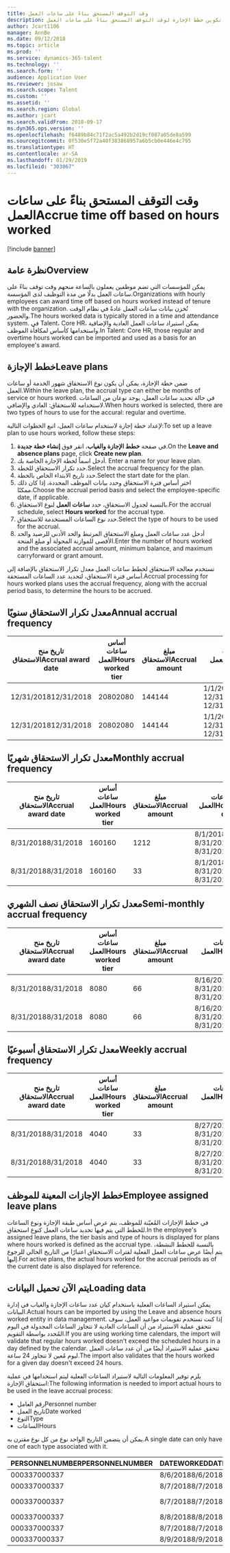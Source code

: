 ```yaml
---
title: وقت التوقف المستحق بناءً على ساعات العمل
description: يوضح هذا الموضوع كيفية تكوين خطط الإجازة لوقت التوقف المستحق بناءً على ساعات العمل.
author: Jcart1106
manager: AnnBe
ms.date: 09/12/2018
ms.topic: article
ms.prod: ''
ms.service: dynamics-365-talent
ms.technology: ''
ms.search.form: ''
audience: Application User
ms.reviewer: josaw
ms.search.scope: Talent
ms.custom: ''
ms.assetid: ''
ms.search.region: Global
ms.author: jcart
ms.search.validFrom: 2018-09-17
ms.dyn365.ops.version: ''
ms.openlocfilehash: f6489b84c71f2ac5a492b2d19cf087a05de8a599
ms.sourcegitcommit: 0f530e5f72a40f383868957a6b5cb0e446e4c795
ms.translationtype: HT
ms.contentlocale: ar-SA
ms.lasthandoff: 01/29/2019
ms.locfileid: "303067"
---
```

# <a name="accrue-time-off-based-on-hours-worked"></a><span data-ttu-id="25b43-103">وقت التوقف المستحق بناءً على ساعات العمل</span><span class="sxs-lookup"><span data-stu-id="25b43-103">Accrue time off based on hours worked</span></span>

[!include [banner](includes/banner.md)]


## <a name="overview"></a><span data-ttu-id="25b43-104">نظرة عامة</span><span class="sxs-lookup"><span data-stu-id="25b43-104">Overview</span></span>

<span data-ttu-id="25b43-105">يمكن للمؤسسات التي تضم موظفين يعملون بالساعة منحهم وقت توقف بناءً على ساعات العمل بدلًا من مدة التوظيف لدى المؤسسة.</span><span class="sxs-lookup"><span data-stu-id="25b43-105">Organizations with hourly employees can award time off based on hours worked instead of tenure with the organization.</span></span> <span data-ttu-id="25b43-106">تُخزن بيانات ساعات العمل عادةً في نظام الوقت والحضور.</span><span class="sxs-lookup"><span data-stu-id="25b43-106">The hours worked data is typically stored in a time and attendance system.</span></span> <span data-ttu-id="25b43-107">في Talent، Core HR، يمكن استيراد ساعات العمل العادية والإضافية واستخدامها كأساس لمكافأة الموظف.</span><span class="sxs-lookup"><span data-stu-id="25b43-107">In Talent: Core HR, those regular and overtime hours worked can be imported and used as a basis for an employee's award.</span></span>

## <a name="leave-plans"></a><span data-ttu-id="25b43-108">خطط الإجازة</span><span class="sxs-lookup"><span data-stu-id="25b43-108">Leave plans</span></span>

<span data-ttu-id="25b43-109">ضمن خطة الإجازة، يمكن أن يكون نوع الاستحقاق شهور الخدمة أو ساعات العمل.</span><span class="sxs-lookup"><span data-stu-id="25b43-109">Within the leave plan, the accrual type can either be months of service or hours worked.</span></span> <span data-ttu-id="25b43-110">في حالة تحديد ساعات العمل، يوجد نوعان من الساعات لاستخدامه للاستحقاق: العادي والإضافي.</span><span class="sxs-lookup"><span data-stu-id="25b43-110">When hours worked is selected, there are two types of hours to use for the accural: regular and overtime.</span></span>

<span data-ttu-id="25b43-111">لإعداد خطة إجازة لاستخدام ساعات العمل، اتبع الخطوات التالية:</span><span class="sxs-lookup"><span data-stu-id="25b43-111">To set up a leave plan to use hours worked, follow these steps:</span></span>

1. <span data-ttu-id="25b43-112">في صفحة **خطط الإجازة والغياب**، انقر فوق **إنشاء خطة جديدة**.</span><span class="sxs-lookup"><span data-stu-id="25b43-112">On the **Leave and absence plans** page, click **Create new plan**.</span></span>
2. <span data-ttu-id="25b43-113">أدخل اسماً لخطة الإجازة الخاصة بك. </span><span class="sxs-lookup"><span data-stu-id="25b43-113">Enter a name for your leave plan.</span></span>
3. <span data-ttu-id="25b43-114">حدد تكرار الاستحقاق للخطة.</span><span class="sxs-lookup"><span data-stu-id="25b43-114">Select the accrual frequency for the plan.</span></span>
5. <span data-ttu-id="25b43-115">حدد تاريخ الابتداء الخاص بالخطة.</span><span class="sxs-lookup"><span data-stu-id="25b43-115">Select the start date for the plan.</span></span>
6. <span data-ttu-id="25b43-116">اختر أساس فترة الاستحقاق وحدد بيانات الموظف المحددة، إذا كان ذلك ممكنًا.</span><span class="sxs-lookup"><span data-stu-id="25b43-116">Choose the accrual period basis and select the employee-specific date, if applicable.</span></span>
7. <span data-ttu-id="25b43-117">بالنسبة لجدول الاستحقاق، حدد **ساعات العمل** لنوع الاستحقاق.</span><span class="sxs-lookup"><span data-stu-id="25b43-117">For the accrual schedule, select **Hours worked** for the accrual type.</span></span>
8. <span data-ttu-id="25b43-118">حدد نوع الساعات المستخدمة للاستحقاق.</span><span class="sxs-lookup"><span data-stu-id="25b43-118">Select the type of hours to be used for the accrual.</span></span>
9. <span data-ttu-id="25b43-119">أدخل عدد ساعات العمل ومبلغ الاستحقاق المرتبط والحد الأدنى للرصيد والحد الأقصى للموازنة المحولة أو مبلغ المنحة.</span><span class="sxs-lookup"><span data-stu-id="25b43-119">Enter the number of hours worked and the associated accrual amount, minimum balance, and maximum carryforward or grant amount.</span></span>

<span data-ttu-id="25b43-120">تستخدم معالجة الاستحقاق لخطط ساعات العمل معدل تكرار الاستحقاق بالإضافة إلى أساس فترة الاستحقاق، لتحديد عدد الساعات المستحقة.</span><span class="sxs-lookup"><span data-stu-id="25b43-120">Accrual processing for hours worked plans uses the accrual frequency, along with the accrual period basis, to determine the hours to be accrued.</span></span>

## <a name="annual-accrual-frequency"></a><span data-ttu-id="25b43-121">معدل تكرار الاستحقاق سنويًا</span><span class="sxs-lookup"><span data-stu-id="25b43-121">Annual accrual frequency</span></span>

| <span data-ttu-id="25b43-122">تاريخ منح الاستحقاق</span><span class="sxs-lookup"><span data-stu-id="25b43-122">Accrual award date</span></span>    | <span data-ttu-id="25b43-123">أساس ساعات العمل</span><span class="sxs-lookup"><span data-stu-id="25b43-123">Hours worked tier</span></span>    | <span data-ttu-id="25b43-124">مبلغ الاستحقاق</span><span class="sxs-lookup"><span data-stu-id="25b43-124">Accrual amount</span></span>        | <span data-ttu-id="25b43-125">تواريخ ساعات العمل</span><span class="sxs-lookup"><span data-stu-id="25b43-125">Hours worked dates</span></span>   | <span data-ttu-id="25b43-126">القيم الفعلية لساعات العمل</span><span class="sxs-lookup"><span data-stu-id="25b43-126">Hours worked actuals</span></span>| <span data-ttu-id="25b43-127">المكافأة</span><span class="sxs-lookup"><span data-stu-id="25b43-127">Award</span></span>               |
| --------------------- | -------------------- | --------------------- | -------------------- |-------------------- |-------------------- |
| <span data-ttu-id="25b43-128">12/31/2018</span><span class="sxs-lookup"><span data-stu-id="25b43-128">12/31/2018</span></span>            | <span data-ttu-id="25b43-129">2080</span><span class="sxs-lookup"><span data-stu-id="25b43-129">2080</span></span>                 | <span data-ttu-id="25b43-130">144</span><span class="sxs-lookup"><span data-stu-id="25b43-130">144</span></span>                   | <span data-ttu-id="25b43-131">1/1/2018-12/31/2018</span><span class="sxs-lookup"><span data-stu-id="25b43-131">1/1/2018-12/31/2018</span></span>  | <span data-ttu-id="25b43-132">2085</span><span class="sxs-lookup"><span data-stu-id="25b43-132">2085</span></span>                | <span data-ttu-id="25b43-133">144</span><span class="sxs-lookup"><span data-stu-id="25b43-133">144</span></span>                 |        
| <span data-ttu-id="25b43-134">12/31/2018</span><span class="sxs-lookup"><span data-stu-id="25b43-134">12/31/2018</span></span>            | <span data-ttu-id="25b43-135">2080</span><span class="sxs-lookup"><span data-stu-id="25b43-135">2080</span></span>                 | <span data-ttu-id="25b43-136">144</span><span class="sxs-lookup"><span data-stu-id="25b43-136">144</span></span>                   | <span data-ttu-id="25b43-137">1/1/2018-12/31/2018</span><span class="sxs-lookup"><span data-stu-id="25b43-137">1/1/2018-12/31/2018</span></span>  | <span data-ttu-id="25b43-138">2000</span><span class="sxs-lookup"><span data-stu-id="25b43-138">2000</span></span>                | <span data-ttu-id="25b43-139">0</span><span class="sxs-lookup"><span data-stu-id="25b43-139">0</span></span>                 |


## <a name="monthly-accrual-frequency"></a><span data-ttu-id="25b43-140">معدل تكرار الاستحقاق شهريًا</span><span class="sxs-lookup"><span data-stu-id="25b43-140">Monthly accrual frequency</span></span>

| <span data-ttu-id="25b43-141">تاريخ منح الاستحقاق</span><span class="sxs-lookup"><span data-stu-id="25b43-141">Accrual award date</span></span>    | <span data-ttu-id="25b43-142">أساس ساعات العمل</span><span class="sxs-lookup"><span data-stu-id="25b43-142">Hours worked tier</span></span>    | <span data-ttu-id="25b43-143">مبلغ الاستحقاق</span><span class="sxs-lookup"><span data-stu-id="25b43-143">Accrual amount</span></span>        | <span data-ttu-id="25b43-144">تواريخ ساعات العمل</span><span class="sxs-lookup"><span data-stu-id="25b43-144">Hours worked dates</span></span>   | <span data-ttu-id="25b43-145">القيم الفعلية لساعات العمل</span><span class="sxs-lookup"><span data-stu-id="25b43-145">Hours worked actuals</span></span>| <span data-ttu-id="25b43-146">المكافأة</span><span class="sxs-lookup"><span data-stu-id="25b43-146">Award</span></span>               |
| --------------------- | -------------------- | --------------------- | -------------------- |-------------------- |-------------------- |
| <span data-ttu-id="25b43-147">8/31/2018</span><span class="sxs-lookup"><span data-stu-id="25b43-147">8/31/2018</span></span>             | <span data-ttu-id="25b43-148">160</span><span class="sxs-lookup"><span data-stu-id="25b43-148">160</span></span>                  | <span data-ttu-id="25b43-149">12</span><span class="sxs-lookup"><span data-stu-id="25b43-149">12</span></span>                    | <span data-ttu-id="25b43-150">8/1/2018-8/31/2018</span><span class="sxs-lookup"><span data-stu-id="25b43-150">8/1/2018-8/31/2018</span></span>   | <span data-ttu-id="25b43-151">184</span><span class="sxs-lookup"><span data-stu-id="25b43-151">184</span></span>                 | <span data-ttu-id="25b43-152">12</span><span class="sxs-lookup"><span data-stu-id="25b43-152">12</span></span>                  |        
| <span data-ttu-id="25b43-153">8/31/2018</span><span class="sxs-lookup"><span data-stu-id="25b43-153">8/31/2018</span></span>             | <span data-ttu-id="25b43-154">160</span><span class="sxs-lookup"><span data-stu-id="25b43-154">160</span></span>                  | <span data-ttu-id="25b43-155">3</span><span class="sxs-lookup"><span data-stu-id="25b43-155">3</span></span>                     | <span data-ttu-id="25b43-156">8/1/2018-8/31/2018</span><span class="sxs-lookup"><span data-stu-id="25b43-156">8/1/2018-8/31/2018</span></span>   | <span data-ttu-id="25b43-157">184</span><span class="sxs-lookup"><span data-stu-id="25b43-157">184</span></span>                 | <span data-ttu-id="25b43-158">3</span><span class="sxs-lookup"><span data-stu-id="25b43-158">3</span></span>                   |

## <a name="semi-monthly-accrual-frequency"></a><span data-ttu-id="25b43-159">معدل تكرار الاستحقاق نصف الشهري</span><span class="sxs-lookup"><span data-stu-id="25b43-159">Semi-monthly accrual frequency</span></span>

| <span data-ttu-id="25b43-160">تاريخ منح الاستحقاق</span><span class="sxs-lookup"><span data-stu-id="25b43-160">Accrual award date</span></span>    | <span data-ttu-id="25b43-161">أساس ساعات العمل</span><span class="sxs-lookup"><span data-stu-id="25b43-161">Hours worked tier</span></span>    | <span data-ttu-id="25b43-162">مبلغ الاستحقاق</span><span class="sxs-lookup"><span data-stu-id="25b43-162">Accrual amount</span></span>        | <span data-ttu-id="25b43-163">تواريخ ساعات العمل</span><span class="sxs-lookup"><span data-stu-id="25b43-163">Hours worked dates</span></span>   | <span data-ttu-id="25b43-164">القيم الفعلية لساعات العمل</span><span class="sxs-lookup"><span data-stu-id="25b43-164">Hours worked actuals</span></span>| <span data-ttu-id="25b43-165">المكافأة</span><span class="sxs-lookup"><span data-stu-id="25b43-165">Award</span></span>               |
| --------------------- | -------------------- | --------------------- | -------------------- |-------------------- |-------------------- |
| <span data-ttu-id="25b43-166">8/31/2018</span><span class="sxs-lookup"><span data-stu-id="25b43-166">8/31/2018</span></span>             | <span data-ttu-id="25b43-167">80</span><span class="sxs-lookup"><span data-stu-id="25b43-167">80</span></span>                   | <span data-ttu-id="25b43-168">6</span><span class="sxs-lookup"><span data-stu-id="25b43-168">6</span></span>                     | <span data-ttu-id="25b43-169">8/16/2018-8/31/2018</span><span class="sxs-lookup"><span data-stu-id="25b43-169">8/16/2018-8/31/2018</span></span>  | <span data-ttu-id="25b43-170">81</span><span class="sxs-lookup"><span data-stu-id="25b43-170">81</span></span>                  | <span data-ttu-id="25b43-171">6</span><span class="sxs-lookup"><span data-stu-id="25b43-171">6</span></span>                  |        
| <span data-ttu-id="25b43-172">8/31/2018</span><span class="sxs-lookup"><span data-stu-id="25b43-172">8/31/2018</span></span>             | <span data-ttu-id="25b43-173">80</span><span class="sxs-lookup"><span data-stu-id="25b43-173">80</span></span>                   | <span data-ttu-id="25b43-174">6</span><span class="sxs-lookup"><span data-stu-id="25b43-174">6</span></span>                     | <span data-ttu-id="25b43-175">8/16/2018-8/31/2018</span><span class="sxs-lookup"><span data-stu-id="25b43-175">8/16/2018-8/31/2018</span></span>  | <span data-ttu-id="25b43-176">75</span><span class="sxs-lookup"><span data-stu-id="25b43-176">75</span></span>                  | <span data-ttu-id="25b43-177">0</span><span class="sxs-lookup"><span data-stu-id="25b43-177">0</span></span>                   |

## <a name="weekly-accrual-frequency"></a><span data-ttu-id="25b43-178">معدل تكرار الاستحقاق أسبوعيًا</span><span class="sxs-lookup"><span data-stu-id="25b43-178">Weekly accrual frequency</span></span>

| <span data-ttu-id="25b43-179">تاريخ منح الاستحقاق</span><span class="sxs-lookup"><span data-stu-id="25b43-179">Accrual award date</span></span>    | <span data-ttu-id="25b43-180">أساس ساعات العمل</span><span class="sxs-lookup"><span data-stu-id="25b43-180">Hours worked tier</span></span>    | <span data-ttu-id="25b43-181">مبلغ الاستحقاق</span><span class="sxs-lookup"><span data-stu-id="25b43-181">Accrual amount</span></span>        | <span data-ttu-id="25b43-182">تواريخ ساعات العمل</span><span class="sxs-lookup"><span data-stu-id="25b43-182">Hours worked dates</span></span>   | <span data-ttu-id="25b43-183">القيم الفعلية لساعات العمل</span><span class="sxs-lookup"><span data-stu-id="25b43-183">Hours worked actuals</span></span>| <span data-ttu-id="25b43-184">المكافأة</span><span class="sxs-lookup"><span data-stu-id="25b43-184">Award</span></span>               |
| --------------------- | -------------------- | --------------------- | -------------------- |-------------------- |-------------------- |
| <span data-ttu-id="25b43-185">8/31/2018</span><span class="sxs-lookup"><span data-stu-id="25b43-185">8/31/2018</span></span>             | <span data-ttu-id="25b43-186">40</span><span class="sxs-lookup"><span data-stu-id="25b43-186">40</span></span>                   | <span data-ttu-id="25b43-187">3</span><span class="sxs-lookup"><span data-stu-id="25b43-187">3</span></span>                     | <span data-ttu-id="25b43-188">8/27/2018-8/31/2018</span><span class="sxs-lookup"><span data-stu-id="25b43-188">8/27/2018-8/31/2018</span></span>  | <span data-ttu-id="25b43-189">42</span><span class="sxs-lookup"><span data-stu-id="25b43-189">42</span></span>                  | <span data-ttu-id="25b43-190">3</span><span class="sxs-lookup"><span data-stu-id="25b43-190">3</span></span>                  |        
| <span data-ttu-id="25b43-191">8/31/2018</span><span class="sxs-lookup"><span data-stu-id="25b43-191">8/31/2018</span></span>             | <span data-ttu-id="25b43-192">40</span><span class="sxs-lookup"><span data-stu-id="25b43-192">40</span></span>                   | <span data-ttu-id="25b43-193">3</span><span class="sxs-lookup"><span data-stu-id="25b43-193">3</span></span>                     | <span data-ttu-id="25b43-194">8/27/2018-8/31/2018</span><span class="sxs-lookup"><span data-stu-id="25b43-194">8/27/2018-8/31/2018</span></span>  | <span data-ttu-id="25b43-195">35</span><span class="sxs-lookup"><span data-stu-id="25b43-195">35</span></span>                  | <span data-ttu-id="25b43-196">0</span><span class="sxs-lookup"><span data-stu-id="25b43-196">0</span></span>                   |

## <a name="employee-assigned-leave-plans"></a><span data-ttu-id="25b43-197">خطط الإجازات المعينة للموظف</span><span class="sxs-lookup"><span data-stu-id="25b43-197">Employee assigned leave plans</span></span>

<span data-ttu-id="25b43-198">في خطط الإجازات المُعيّنة للموظف، يتم عرض أساس طبقة الإجازة ونوع الساعات للخطط التي يتم فيها تحديد ساعات العمل كنوع استحقاق.</span><span class="sxs-lookup"><span data-stu-id="25b43-198">In the employee's assigned leave plans, the tier basis and type of hours is displayed for plans where hours worked is defined as the accrual type.</span></span> <span data-ttu-id="25b43-199">بالنسبة للخطط النشطة، يتم أيضًا عرض ساعات العمل الفعلية لفترات الاستحقاق اعتبارًا من التاريخ الحالي للرجوع إليها.</span><span class="sxs-lookup"><span data-stu-id="25b43-199">For active plans, the actual hours worked for the accrual periods as of the current date is also displayed for reference.</span></span> 

## <a name="loading-data"></a><span data-ttu-id="25b43-200">يتم الآن تحميل البيانات</span><span class="sxs-lookup"><span data-stu-id="25b43-200">Loading data</span></span>

<span data-ttu-id="25b43-201">يمكن استيراد الساعات الفعلية باستخدام كيان عدد ساعات الإجازة والغياب في إدارة البيانات.</span><span class="sxs-lookup"><span data-stu-id="25b43-201">Actual hours can be imported by using the Leave and absence hours worked entity in data management.</span></span> <span data-ttu-id="25b43-202">إذا كنت تستخدم تقويمات مواعيد العمل، سوف تتحقق عملية الاستيراد من أن الساعات العادية لا تتجاوز الساعات المجدولة في اليوم المُحدد بواسطة التقويم.</span><span class="sxs-lookup"><span data-stu-id="25b43-202">If you are using working time calendars, the import will validate that regular hours worked doesn't exceed the scheduled hours in a day defined by the calendar.</span></span> <span data-ttu-id="25b43-203">تتحقق عملية الاستيراد أيضًا من أن عدد ساعات العمل ليوم مُعين لا تتجاوز 24 ساعة.</span><span class="sxs-lookup"><span data-stu-id="25b43-203">The import also validates that the hours worked for a given day doesn't exceed 24 hours.</span></span> 

<span data-ttu-id="25b43-204">يلزم توفير المعلومات التالية لاستيراد الساعات الفعلية ليتم استخدامها في عملية استحقاق الإجازة:</span><span class="sxs-lookup"><span data-stu-id="25b43-204">The following information is needed to import actual hours to be used in the leave accrual process:</span></span>

+ <span data-ttu-id="25b43-205">رقم العامل</span><span class="sxs-lookup"><span data-stu-id="25b43-205">Personnel number</span></span> 
+ <span data-ttu-id="25b43-206">تاريخ العمل</span><span class="sxs-lookup"><span data-stu-id="25b43-206">Date worked</span></span>
+ <span data-ttu-id="25b43-207">النوع</span><span class="sxs-lookup"><span data-stu-id="25b43-207">Type</span></span>
+ <span data-ttu-id="25b43-208">الساعات</span><span class="sxs-lookup"><span data-stu-id="25b43-208">Hours</span></span>

<span data-ttu-id="25b43-209">يمكن أن يتضمن التاريخ الواحد نوع من كل نوع مقترن به.</span><span class="sxs-lookup"><span data-stu-id="25b43-209">A single date can only have one of each type associated with it.</span></span>

| <span data-ttu-id="25b43-210">PERSONNELNUMBER</span><span class="sxs-lookup"><span data-stu-id="25b43-210">PERSONNELNUMBER</span></span>       | <span data-ttu-id="25b43-211">DATEWORKED</span><span class="sxs-lookup"><span data-stu-id="25b43-211">DATEWORKED</span></span>           | <span data-ttu-id="25b43-212">النوع</span><span class="sxs-lookup"><span data-stu-id="25b43-212">TYPE</span></span>                  | <span data-ttu-id="25b43-213">الساعات</span><span class="sxs-lookup"><span data-stu-id="25b43-213">HOURS</span></span>                |
| --------------------- | -------------------- | --------------------- | -------------------- |
| <span data-ttu-id="25b43-214">000337</span><span class="sxs-lookup"><span data-stu-id="25b43-214">000337</span></span>                | <span data-ttu-id="25b43-215">8/6/2018</span><span class="sxs-lookup"><span data-stu-id="25b43-215">8/6/2018</span></span>             | <span data-ttu-id="25b43-216">عادي</span><span class="sxs-lookup"><span data-stu-id="25b43-216">Regular</span></span>               | <span data-ttu-id="25b43-217">8</span><span class="sxs-lookup"><span data-stu-id="25b43-217">8</span></span>                    |       
| <span data-ttu-id="25b43-218">000337</span><span class="sxs-lookup"><span data-stu-id="25b43-218">000337</span></span>                | <span data-ttu-id="25b43-219">8/7/2018</span><span class="sxs-lookup"><span data-stu-id="25b43-219">8/7/2018</span></span>             | <span data-ttu-id="25b43-220">عادي</span><span class="sxs-lookup"><span data-stu-id="25b43-220">Regular</span></span>               | <span data-ttu-id="25b43-221">8</span><span class="sxs-lookup"><span data-stu-id="25b43-221">8</span></span>                    |
| <span data-ttu-id="25b43-222">000337</span><span class="sxs-lookup"><span data-stu-id="25b43-222">000337</span></span>                | <span data-ttu-id="25b43-223">8/7/2018</span><span class="sxs-lookup"><span data-stu-id="25b43-223">8/7/2018</span></span>             | <span data-ttu-id="25b43-224">أجور إضافية</span><span class="sxs-lookup"><span data-stu-id="25b43-224">Overtime</span></span>              | <span data-ttu-id="25b43-225">3</span><span class="sxs-lookup"><span data-stu-id="25b43-225">3</span></span>                    |
| <span data-ttu-id="25b43-226">000337</span><span class="sxs-lookup"><span data-stu-id="25b43-226">000337</span></span>                | <span data-ttu-id="25b43-227">8/8/2018</span><span class="sxs-lookup"><span data-stu-id="25b43-227">8/8/2018</span></span>             | <span data-ttu-id="25b43-228">عادي</span><span class="sxs-lookup"><span data-stu-id="25b43-228">Regular</span></span>               | <span data-ttu-id="25b43-229">8</span><span class="sxs-lookup"><span data-stu-id="25b43-229">8</span></span>                    |
| <span data-ttu-id="25b43-230">000337</span><span class="sxs-lookup"><span data-stu-id="25b43-230">000337</span></span>                | <span data-ttu-id="25b43-231">8/7/2018</span><span class="sxs-lookup"><span data-stu-id="25b43-231">8/7/2018</span></span>             | <span data-ttu-id="25b43-232">عادي</span><span class="sxs-lookup"><span data-stu-id="25b43-232">Regular</span></span>               | <span data-ttu-id="25b43-233">8</span><span class="sxs-lookup"><span data-stu-id="25b43-233">8</span></span>                    |
| <span data-ttu-id="25b43-234">000337</span><span class="sxs-lookup"><span data-stu-id="25b43-234">000337</span></span>                | <span data-ttu-id="25b43-235">8/9/2018</span><span class="sxs-lookup"><span data-stu-id="25b43-235">8/9/2018</span></span>             | <span data-ttu-id="25b43-236">عادي</span><span class="sxs-lookup"><span data-stu-id="25b43-236">Regular</span></span>               | <span data-ttu-id="25b43-237">8</span><span class="sxs-lookup"><span data-stu-id="25b43-237">8</span></span>                    |
